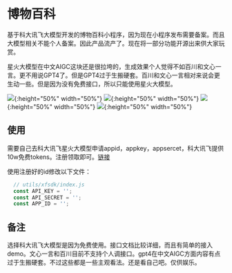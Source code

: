 # 博物百科

基于科大讯飞大模型开发的博物百科小程序，因为现在小程序发布需要备案。而且大模型相关不能个人备案。因此产品流产了。现在将一部分功能开源出来供大家玩赏。

星火大模型在中文AIGC这块还是很拉垮的，生成效果个人觉得不如百川和文心一言。更不用说GPT4了。但是GPT4过于生搬硬套。百川和文心一言相对来说会更生动一些。但是因为没有免费接口，所以只能使用星火大模型。

![](/assists/home.png){:height="50%" width="50%"}
![](/WechatIMG56.jpg){:height="50%" width="50%"}
![](/WechatIMG57.jpg){:height="50%" width="50%"}
![](/WechatIMG58.jpg){:height="50%" width="50%"}

## 使用

需要自己去科大讯飞星火大模型申请appid，appkey，appsercet，科大讯飞提供10w免费tokens。注册领取即可。[链接](https://xinghuo.xfyun.cn/)

使用注册好的id修改以下文件：
```js
  // utils/xfsdk/index.js
  const API_KEY = '';
  const API_SECRET = '';
  const APP_ID = '';
```

## 备注
选择科大讯飞大模型是因为免费使用。接口文档比较详细，而且有简单的接入demo。文心一言和百川目前不支持个人调接口。gpt4在中文AIGC方面内容有点过于生搬硬套。不过这些都是一些主观看法。还是看自己吧。仅供娱乐。